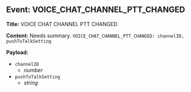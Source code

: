 ## Event: VOICE_CHAT_CHANNEL_PTT_CHANGED

**Title:** VOICE CHAT CHANNEL PTT CHANGED

**Content:**
Needs summary.
`VOICE_CHAT_CHANNEL_PTT_CHANGED: channelID, pushToTalkSetting`

**Payload:**
- `channelID`
  - *number*
- `pushToTalkSetting`
  - *string*